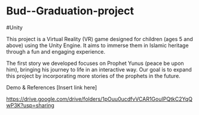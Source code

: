 # Bud--Graduation-project
#Unity

This project is a Virtual Reality (VR) game designed for children (ages 5 and above) using the Unity Engine. It aims to immerse them in Islamic heritage through a fun and engaging experience.

The first story we developed focuses on Prophet Yunus (peace be upon him), bringing his journey to life in an interactive way. Our goal is to expand this project by incorporating more stories of the prophets in the future.

Demo & References
[Insert link here]


https://drive.google.com/drive/folders/1pOuu0ucdfvVCAR1GouIPQtkC2YqQwP3K?usp=sharing



